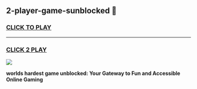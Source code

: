 
## 2-player-game-sunblocked 👋
<h3>
<a href="https://premium.freeplayer.one?title=2-player-game-sunblocked&ref=14F">CLICK TO PLAY</a></h3>
<hr>

<h3>
<a href="https://premium.freeplayer.one?title=2-player-game-sunblocked&ref=14F">CLICK 2 PLAY</a>
  
</h3>

<a href="https://premium.freeplayer.one?title=2-player-game-sunblocked&ref=12F/"><img src="https://clearcache.store/games.png"></a>


**worlds hardest game unblocked: Your Gateway to Fun and Accessible Online Gaming**
